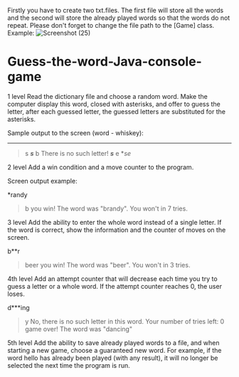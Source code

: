 Firstly you have to create two txt.files.
The first file will store all the words and the second will store the already played words so that the words do not repeat.
Please don't forget to change the file path to the [Game] class.
Example:
![Screenshot (25)](https://user-images.githubusercontent.com/113981956/219843921-31578066-7d1a-4996-bf03-169c2110714f.png)
# Guess-the-word-Java-console-game

1 level
Read the dictionary file and choose a random word.
Make the computer display this word, closed with asterisks, and offer to guess the letter, after each guessed letter, the guessed letters are substituted for the asterisks.

Sample output to the screen (word - whiskey):

*******
> s
***s***
>b
There is no such letter!
***s***
> e
***s*e*

2 level
Add a win condition and a move counter to the program.

Screen output example:

*randy
>b
you win! The word was "brandy". You won't in 7 tries.

3 level
Add the ability to enter the whole word instead of a single letter. If the word is correct, show the information and the counter of moves on the screen.

b**r
> beer
you win! The word was "beer". You won't in 3 tries.

4th level
Add an attempt counter that will decrease each time you try to guess a letter or a whole word. If the attempt counter reaches 0, the user loses.

d***ing
>y
No, there is no such letter in this word. Your number of tries left: 0
game over! The word was "dancing"


5th level
Add the ability to save already played words to a file, and when starting a new game, 
choose a guaranteed new word. For example, if the word hello has already been played (with any result), 
it will no longer be selected the next time the program is run.
